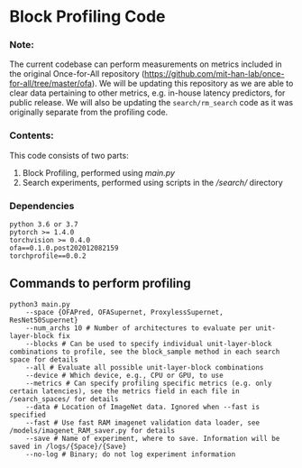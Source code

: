 # Block Profiling Code

### Note: <br/>
The current codebase can perform measurements on metrics included in the original Once-for-All repository (https://github.com/mit-han-lab/once-for-all/tree/master/ofa). We will be updating this repository as we are able to clear data pertaining to other metrics, e.g. in-house latency predictors, for public release. We will also be updating the `search/rm_search` code as it was originally separate from the profiling code.

### Contents: <br/>

This code consists of two parts:

1. Block Profiling, performed using *main.py*
2. Search experiments, performed using scripts in the */search/* directory

### Dependencies
```
python 3.6 or 3.7
pytorch >= 1.4.0
torchvision >= 0.4.0
ofa==0.1.0.post202012082159
torchprofile==0.0.2
```

## Commands to perform profiling

```
python3 main.py
    --space {OFAPred, OFASupernet, ProxylessSupernet, ResNet50Supernet}
    --num_archs 10 # Number of architectures to evaluate per unit-layer-block fix
    --blocks # Can be used to specify individual unit-layer-block combinations to profile, see the block_sample method in each search space for details
    --all # Evaluate all possible unit-layer-block combinations
    --device # Which device, e.g., CPU or GPU, to use
    --metrics # Can specify profiling specific metrics (e.g. only certain latencies), see the metrics field in each file in /search_spaces/ for details
    --data # Location of ImageNet data. Ignored when --fast is specified
    --fast # Use fast RAM imagenet validation data loader, see /models/imagenet_RAM_saver.py for details
    --save # Name of experiment, where to save. Information will be saved in /logs/{Space}/{Save}
    --no-log # Binary; do not log experiment information
```
